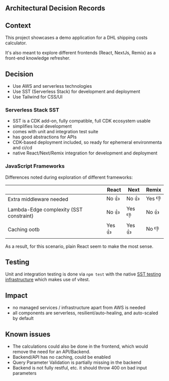 ## Architectural Decision Records

## Context

This project showcases a demo application for a DHL shipping costs calculator.

It's also meant to explore different frontends (React, NextJs, Remix) as a front-end knowledge refresher.

## Decision

 - Use AWS and serverless technologies
 - Use SST (Serverless Stack) for development and deployment
 - Use Tailwind for CSS/UI

### Serverless Stack SST

 - SST is a CDK add-on, fully compatible, full CDK ecosystem usable
 - simplifies local development 
 - comes with unit and integration test suite
 - has good abstractions for APIs
 - CDK-based deployment included, so ready for ephemeral environmenta and ci/cd
 - native React/Next/Remix integration for development and deployment

### JavaScript Frameworks

Differences noted during exploration of different frameworks: 

| | React | Next | Remix | 
|---|---|---|---|
| Extra middleware needed| No 👍 | No 👍 | Yes 👎 |
| Lambda-Edge complexity (SST constraint) | No 👍 | Yes 👎 | No 👍 |
| Caching ootb | Yes 👍 | Yes 👍 | No 👎 |

As a result, for this scenario, plain React seem to make the most sense.

## Testing

Unit and integration testing is done via `npm test` with the native [SST testing infrastructure](https://docs.sst.dev/advanced/testing) which makes use of vitest.

## Impact

 - no managed services / infrastructure apart from AWS is needed
 - all components are serverless, resilient/auto-healing, and auto-scaled by default 

## Known issues

 - The calculations could also be done in the frontend, which would remove the need for an API/Backend.
 - Backend/API has no caching, could be enabled
 - Query Parameter Validation is partially missing in the backend
 - Backend is not fully restful, etc. it should throw 400 on bad input parameters
